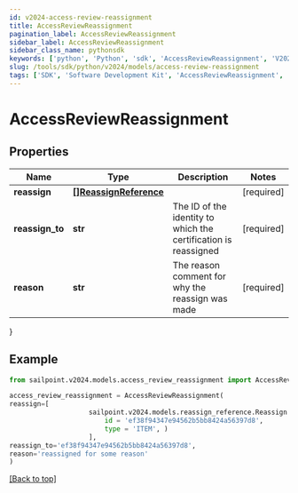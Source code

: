```yaml
---
id: v2024-access-review-reassignment
title: AccessReviewReassignment
pagination_label: AccessReviewReassignment
sidebar_label: AccessReviewReassignment
sidebar_class_name: pythonsdk
keywords: ['python', 'Python', 'sdk', 'AccessReviewReassignment', 'V2024AccessReviewReassignment'] 
slug: /tools/sdk/python/v2024/models/access-review-reassignment
tags: ['SDK', 'Software Development Kit', 'AccessReviewReassignment', 'V2024AccessReviewReassignment']
---
```


# AccessReviewReassignment


## Properties

Name | Type | Description | Notes
------------ | ------------- | ------------- | -------------
**reassign** | [**[]ReassignReference**](reassign-reference) |  | [required]
**reassign_to** | **str** | The ID of the identity to which the certification is reassigned | [required]
**reason** | **str** | The reason comment for why the reassign was made | [required]
}

## Example

```python
from sailpoint.v2024.models.access_review_reassignment import AccessReviewReassignment

access_review_reassignment = AccessReviewReassignment(
reassign=[
                    sailpoint.v2024.models.reassign_reference.Reassign Reference(
                        id = 'ef38f94347e94562b5bb8424a56397d8', 
                        type = 'ITEM', )
                    ],
reassign_to='ef38f94347e94562b5bb8424a56397d8',
reason='reassigned for some reason'
)

```
[[Back to top]](#) 

